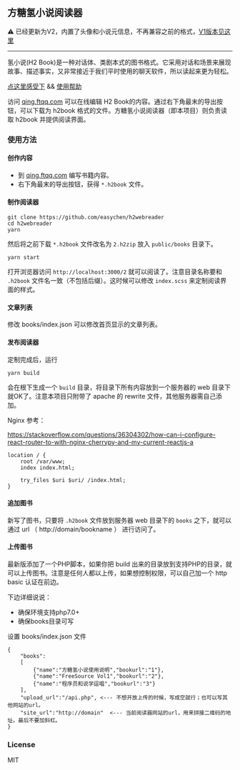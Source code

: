 ## 方糖氢小说阅读器

⚠️ 已经更新为V2，内置了头像和小说元信息，不再兼容之前的格式，[V1版本见这里](https://github.com/easychen/h2webreader/tree/v1)

---

氢小说(H2 Book)是一种对话体、类剧本式的图书格式。它采用对话和场景来展现故事、描述事实，又非常接近于我们平时使用的聊天软件，所以读起来更为轻松。

[点这里感受下](http://du.ftqq.com)  && [使用帮助](http://du.ftqq.com/read/1)

访问 [qing.ftqq.com](https://qing.ftqq.com) 可以在线编辑 H2 Book的内容。通过右下角最末的导出按钮，可以下载为 h2book 格式的文件。方糖氢小说阅读器（即本项目）则负责读取 h2book 并提供阅读界面。

### 使用方法

#### 创作内容

- 到 [qing.ftqq.com](https://qing.ftqq.com) 编写书籍内容。
- 右下角最末的导出按钮，获得 `*.h2book` 文件。

#### 制作阅读器

```
git clone https://github.com/easychen/h2webreader
cd h2webreader
yarn 
```

然后将之前下载 `*.h2book` 文件改名为 `2.h2zip` 放入 `public/books` 目录下。

```
yarn start
```

打开浏览器访问 `http://localhost:3000/2` 就可以阅读了。注意目录名称要和 `.h2book` 文件名一致（不包括后缀）。这时候可以修改 `index.scss` 来定制阅读界面的样式。

#### 文章列表

修改 books/index.json 可以修改首页显示的文章列表。

#### 发布阅读器

定制完成后，运行 

```
yarn build
```

会在根下生成一个 `build` 目录，将目录下所有内容放到一个服务器的 web 目录下就OK了。注意本项目只附带了 apache 的 rewrite 文件，其他服务器需自己添加。

Nginx 参考：

https://stackoverflow.com/questions/36304302/how-can-i-configure-react-router-to-with-nginx-cherrypy-and-my-current-reactjs-a
```
location / {
    root /var/www;
    index index.html;

    try_files $uri $uri/ /index.html;
}
```  

#### 追加图书

新写了图书，只要将 `.h2book` 文件放到服务器 web 目录下的 `books` 之下，就可以通过 url （ http://domain/bookname ） 进行访问了。


#### 上传图书

最新版添加了一个PHP脚本，如果你把 build 出来的目录放到支持PHP的目录，就可以上传图书。注意是任何人都以上传，如果想控制权限，可以自己加一个 http basic 认证在前边。

下边详细说说：

- 确保环境支持php7.0+
- 确保books目录可写
  
设置 books/index.json 文件

```
{
    "books":
    [
        {"name":"方糖氢小说使用说明","bookurl":"1"},
        {"name":"FreeSource Vol1","bookurl":"2"},
        {"name":"程序员和说学逗唱","bookurl":"3"}
    ],
    "upload_url":"/api.php", <--- 不想开放上传的时候，写成空就行；也可以写其他网站的url。
    "site_url":"http://domain"  <--- 当前阅读器网站的url，用来拼接二维码的地址。最后不要加斜杠。
}
```


### License

MIT 



